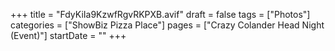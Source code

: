 +++
title = "FdyKiIa9KzwfRgvRKPXB.avif"
draft = false
tags = ["Photos"]
categories = ["ShowBiz Pizza Place"]
pages = ["Crazy Colander Head Night (Event)"]
startDate = ""
+++
